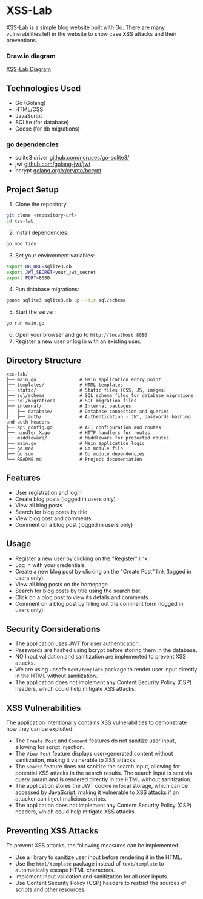 # XSS-Lab

XSS-Lab is a simple blog website built with Go. There are many vulnerabilities left in the website to show case XSS attacks and their preventions.

### Draw.io diagram
[XSS-Lab Diagram](https://drive.google.com/file/d/1EpMI7AovdUgfQc01HOTXiwcdAmHypDSo/view?usp=sharing)

## Technologies Used
- Go (Golang)
- HTML/CSS
- JavaScript
- SQLite (for database)
- Goose (for db migrations)
### go dependencies
- sqlite3 driver [github.com/ncruces/go-sqlite3/](github.com/ncruces/go-sqlite3/)
- jwt [github.com/golang-jwt/jwt](github.com/golang-jwt/jwt)
- bcrypt [golang.org/x/crypto/bcrypt](golang.org/x/crypto/bcrypt)

## Project Setup
1. Clone the repository:
```bash
git clone <repository-url>
cd xss-lab
```
2. Install dependencies:
```bash
go mod tidy
```
3. Set your environment variables:
```bash
export DB_URL=sqlite3.db
export JWT_SECRET=your_jwt_secret
export PORT=8080
```
4. Run database migrations:
```bash
goose sqlite3 sqlite3.db up --dir sql/schema
```
5. Start the server:
```bash
go run main.go
```
6. Open your browser and go to `http://localhost:8080`
7. Register a new user or log in with an existing user.

## Directory Structure
```
xss-lab/
├── main.go                # Main application entry point
├── templates/             # HTML templates
├── static/                # Static files (CSS, JS, images)
├── sql/schema             # SQL schema files for database migrations
├── sql/migrations         # SQL migration files
├── internal/              # Internal packages
│   ├── database/          # Database connection and queries
│   ├── auth/              # Authentication - JWT, passwords hashing and auth headers
├── api_config.go          # API configuration and routes
├── handler_X.go           # HTTP handlers for routes
├── middleware/            # Middleware for protected routes
├── main.go                # Main application logic
├── go.mod                 # Go module file
├── go.sum                 # Go module dependencies
└── README.md              # Project documentation
```

## Features
- User registration and login
- Create blog posts (logged in users only)
- View all blog posts
- Search for blog posts by title
- View blog post and comments
- Comment on a blog post (logged in users only)

## Usage
- Register a new user by clicking on the "Register" link.
- Log in with your credentials.
- Create a new blog post by clicking on the "Create Post" link (logged in users only).
- View all blog posts on the homepage.
- Search for blog posts by title using the search bar.
- Click on a blog post to view its details and comments.
- Comment on a blog post by filling out the comment form (logged in users only).

## Security Considerations
- The application uses JWT for user authentication.
- Passwords are hashed using bcrypt before storing them in the database.
- NO Input validation and sanitization are implemented to prevent XSS attacks.
- We are using unsafe `text/template` package to render user input directly in the HTML without sanitization.
- The application does not implement any Content Security Policy (CSP) headers, which could help mitigate XSS attacks.

## XSS Vulnerabilities
The application intentionally contains XSS vulnerabilities to demonstrate how they can be exploited.
- The `Create Post` and `Comment` features do not sanitize user input, allowing for script injection.
- The `View Post` feature displays user-generated content without sanitization, making it vulnerable to XSS attacks.
- The `Search` feature does not sanitize the search input, allowing for potential XSS attacks in the search results. The search input is sent via query param and is rendered directly in the HTML without sanitization.
- The application stores the JWT cookie in local storage, which can be accessed by JavaScript, making it vulnerable to XSS attacks if an attacker can inject malicious scripts.
- The application does not implement any Content Security Policy (CSP) headers, which could help mitigate XSS attacks.

## Preventing XSS Attacks
To prevent XSS attacks, the following measures can be implemented:
- Use a library to sanitize user input before rendering it in the HTML.
- Use the `html/template` package instead of `text/template` to automatically escape HTML characters.
- Implement input validation and sanitization for all user inputs.
- Use Content Security Policy (CSP) headers to restrict the sources of scripts and other resources.
